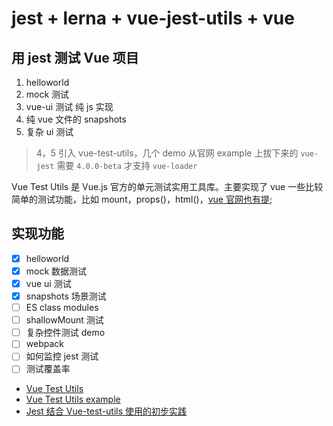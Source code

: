 # jest + lerna + vue-jest-utils + vue

## 用 jest 测试 Vue 项目

1. helloworld
2. mock 测试
3. vue-ui 测试 纯 js 实现
4. 纯 vue 文件的 snapshots
5. 复杂 ui 测试

> 4，5 引入 vue-test-utils，几个 demo 从官网 example 上拔下来的
> `vue-jest` 需要 `4.0.0-beta` 才支持 `vue-loader`

Vue Test Utils 是 Vue.js 官方的单元测试实用工具库。主要实现了 vue 一些比较简单的测试功能，比如 mount，props()，html()，[vue 官网也有提](https://cn.vuejs.org/v2/guide/unit-testing.html);

## 实现功能

- [x] helloworld
- [x] mock 数据测试
- [x] vue ui 测试
- [x] snapshots 场景测试
- [ ] ES class modules
- [ ] shallowMount 测试
- [ ] 复杂控件测试 demo
- [ ] webpack
- [ ] 如何监控 jest 测试
- [ ] 测试覆盖率

- [Vue Test Utils](https://vue-test-utils.vuejs.org/zh/)
- [Vue Test Utils example](https://github.com/vuejs/vue-test-utils-jest-example)
- [Jest 结合 Vue-test-utils 使用的初步实践](https://blog.csdn.net/duola8789/article/details/80434962)
